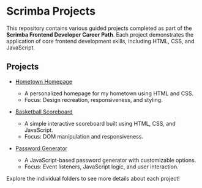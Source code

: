 # Scrimba Projects

This repository contains various guided projects completed as part of the **Scrimba Frontend Developer Career Path**. Each project demonstrates the application of core frontend development skills, including HTML, CSS, and JavaScript.

## Projects

- [Hometown Homepage](hometown-homepage)
  - A personalized homepage for my hometown using HTML and CSS.
  - Focus: Design recreation, responsiveness, and styling.

- [Basketball Scoreboard](basketball-scoreboard)
  - A simple interactive scoreboard built using HTML, CSS, and JavaScript.
  - Focus: DOM manipulation and responsiveness.
  
- [Password Generator](password-generator)
  - A JavaScript-based password generator with customizable options.
  - Focus: Event listeners, JavaScript logic, and user interaction.

Explore the individual folders to see more details about each project!
